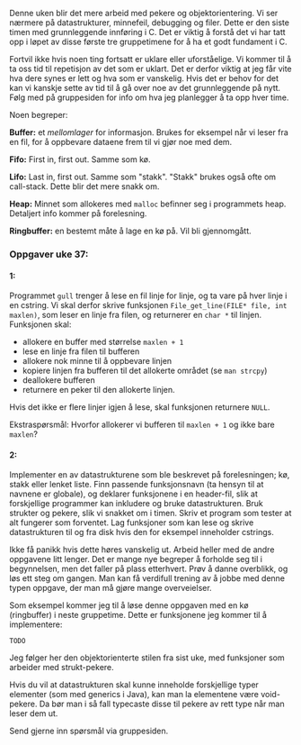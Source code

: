 

Denne uken blir det mere arbeid med pekere og objektorientering. Vi ser nærmere på datastrukturer, minnefeil, debugging og filer. Dette er den siste timen med grunnleggende innføring i C. Det er viktig å forstå det vi har tatt opp i løpet av disse første tre gruppetimene for å ha et godt fundament i C.

Fortvil ikke hvis noen ting fortsatt er uklare eller uforståelige. Vi kommer til å ta oss tid til repetisjon av det som er uklart. Det er derfor viktig at jeg får vite hva dere synes er lett og hva som er vanskelig. Hvis det er behov for det kan vi kanskje sette av tid til å gå over noe av det grunnleggende på nytt. Følg med på gruppesiden for info om hva jeg planlegger å ta opp hver time.

Noen begreper:

**Buffer:** et *mellomlager* for informasjon. Brukes for eksempel når vi leser fra en fil, for å oppbevare dataene frem til vi gjør noe med dem.

**Fifo:** First in, first out. Samme som kø.

**Lifo:** Last in, first out. Samme som "stakk". "Stakk" brukes også ofte om call-stack. Dette blir det mere snakk om.

**Heap:** Minnet som allokeres med `malloc` befinner seg i programmets heap. Detaljert info kommer på forelesning.

**Ringbuffer:** en bestemt måte å lage en kø på. Vil bli gjennomgått.



### Oppgaver uke 37:

#### 1:

Programmet `gull` trenger å lese en fil linje for linje, og ta vare på hver linje i en cstring. Vi skal derfor skrive funksjonen `File_get_line(FILE* file, int maxlen)`, som leser en linje fra filen, og returnerer en `char *` til linjen. Funksjonen skal:

- allokere en buffer med størrelse `maxlen + 1`
- lese en linje fra filen til bufferen
- allokere nok minne til å oppbevare linjen
- kopiere linjen fra bufferen til det allokerte området (se `man strcpy`)
- deallokere bufferen
- returnere en peker til den allokerte linjen.

Hvis det ikke er flere linjer igjen å lese, skal funksjonen returnere `NULL`.

Ekstraspørsmål: Hvorfor allokerer vi bufferen til `maxlen + 1` og ikke bare `maxlen`?


#### 2:

Implementer en av datastrukturene som ble beskrevet på forelesningen; kø, stakk eller lenket liste. Finn passende funksjonsnavn (ta hensyn til at navnene er globale), og deklarer funksjonene i en header-fil, slik at forskjellige programmer kan inkludere og bruke datastrukturen. Bruk strukter og pekere, slik vi snakket om i timen. Skriv et program som tester at alt fungerer som forventet. Lag funksjoner som kan lese og skrive datastrukturen til og fra disk hvis den for eksempel inneholder cstrings.

Ikke få panikk hvis dette høres vanskelig ut. Arbeid heller med de andre oppgavene litt lenger. Det er mange nye begreper å forholde seg til i begynnelsen, men det faller på plass etterhvert. Prøv å danne overblikk, og løs ett steg om gangen. Man kan få verdifull trening av å jobbe med denne typen oppgave, der man må gjøre mange overveielser.

Som eksempel kommer jeg til å løse denne oppgaven med en kø (ringbuffer) i neste gruppetime. Dette er funksjonene jeg kommer til å implementere:

    TODO

Jeg følger her den objektorienterte stilen fra sist uke, med funksjoner som arbeider med strukt-pekere.

Hvis du vil at datastrukturen skal kunne inneholde forskjellige typer elementer (som med generics i Java), kan man la elementene være void-pekere. Da bør man i så fall typecaste disse til pekere av rett type når man leser dem ut.

Send gjerne inn spørsmål via gruppesiden.

